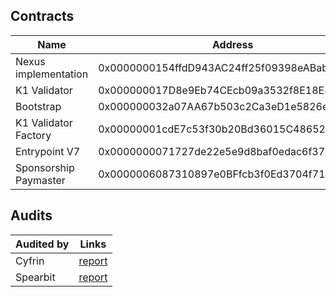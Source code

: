 ## Contracts

| Name    | Address    | 
|-------------|-------------|
| Nexus implementation  | 0x0000000154ffdD943AC24ff25f09398eABab8857  |
| K1 Validator  | 0x000000017D8e9Eb74CEcb09a3532f8E18E883521  | 
| Bootstrap  | 0x000000032a07AA67b503c2Ca3eD1e5826e86AdbD  |
| K1 Validator Factory  | 0x00000001cdE7c53f30b20Bd36015C48652F3faaC  | 
| Entrypoint V7 | 0x0000000071727de22e5e9d8baf0edac6f37da032 |
| Sponsorship Paymaster | 0x0000006087310897e0BFfcb3f0Ed3704f7146852 |

## Audits

| Audited by    | Links    | 
|-------------|-------------|
| Cyfrin  | [report](https://github.com/bcnmy/nexus/blob/dev/audits/CodeHawks-Cyfrin-Competition-170924.pdf)  |
| Spearbit  | [report](https://github.com/bcnmy/nexus/blob/dev/audits/report-cantinacode-biconomy-0708-final.pdf)  |
